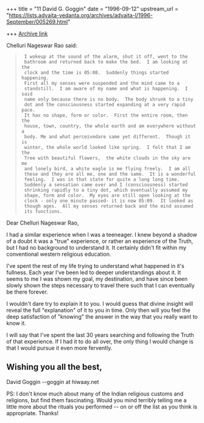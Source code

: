+++
title = "11 David G. Goggin"
date = "1996-09-12"
upstream_url = "https://lists.advaita-vedanta.org/archives/advaita-l/1996-September/005269.html"

+++
[Archive link](https://lists.advaita-vedanta.org/archives/advaita-l/1996-September/005269.html)

Chelluri Nageswar Rao said:
>
>      I wokeup at the sound of the alarm, shut it off, went to the
>      bathroom and returned back to make the bed.  I am looking at the
>      clock and the time is 05:08.  Suddenly things started happening.
>      First all my senses were suspended and the mind came to a
>      standstill.  I am aware of my name and what is happening.  I said
>      name only because there is no body.  The body shrunk to a tiny
>      dot and the consciousness started expanding at a very rapid pace.
>      It has no shape, form or color.  First the entire room, then the
>      house, town, country, the whole earth and am everywhere without a
>      body. Me and what perceivedare same yet different.  Though it is
>      winter, the whole world looked like spring.  I felt that I am the
>      Tree with beautiful flowers,  the white clouds in the sky are me
>      and lonely bird, a white eagle is me flying freely.  I am all
>      these and they are all me, one and the same.  It is a wonderful
>      feeling.  I was in that state for quite a long long time.
>      Suddenly a sensation came over and I (consciousness) started
>      shrinking rapidly to a tiny dot, which eventually assumed my
>      shape, form and color.  My eyes are still open looking at the
>      clock - only one minute passed- it is now 05:09.  It looked as
>      though ages.  All my senses returned back and the mind assumed
>      its functions.

Dear Chelluri Nageswar Rao,

  I had a similar experience when I was a teeneager.  I knew beyond a
shadow of a doubt it was a "true" experience, or rather an experience
of the Truth, but I had no background to understand it.  It certainly
didn't fit within my conventional western religious education.

  I've spent the rest of my life trying to understand what happened in
it's fullness.  Each year I've been led to deeper understandings about
it.  It seems to me I was shown my goal, my destination, and have
since been slowly shown the steps necessary to travel there such that
I can eventually be there forever.

  I wouldn't dare try to explain it to you.  I would guess that divine
insight will reveal the full "explanation" of it to you in time.  Only
then will you feel the deep satisfaction of "knowing" the answer in
the way that you really want to know it.

  I will say that I've spent the last 30 years searching and
following the Truth of that experience.  If I had it to do all over,
the only thing I would change is that I would pursue it even more
fervently.

Wishing you all the best,
--
David Goggin
--goggin at hiwaay.net


PS:  I don't know much about many of the Indian religious customs and
religions, but find them fascinating.  Would you mind terribly telling
me a little more about the rituals you performed -- on or off the list
as you think is appropriate.  Thanks!

